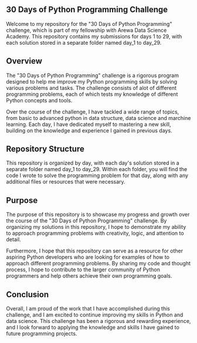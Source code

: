 ## 30 Days of Python Programming Challenge
Welcome to my repository for the "30 Days of Python Programming" challenge, which is part of my fellowship with Arewa Data Science Academy. This repository contains my submissions for days 1 to 29, with each solution stored in a separate folder named day_1 to day_29.

## Overview
The "30 Days of Python Programming" challenge is a rigorous program designed to help me improve my Python programming skills by solving various problems and tasks. The challenge consists of alot of different programming problems, each of which tests my knowledge of different Python concepts and tools.

Over the course of the challenge, I have tackled a wide range of topics, from basic to advanced python in data structure, data science and marchine learning. Each day, I have dedicated myself to mastering a new skill, building on the knowledge and experience I gained in previous days.

## Repository Structure
This repository is organized by day, with each day's solution stored in a separate folder named day_1 to day_29. Within each folder, you will find the code I wrote to solve the programming problem for that day, along with any additional files or resources that were necessary.

## Purpose
The purpose of this repository is to showcase my progress and growth over the course of the "30 Days of Python Programming" challenge. By organizing my solutions in this repository, I hope to demonstrate my ability to approach programming problems with creativity, logic, and attention to detail.

Furthermore, I hope that this repository can serve as a resource for other aspiring Python developers who are looking for examples of how to approach different programming problems. By sharing my code and thought process, I hope to contribute to the larger community of Python programmers and help others achieve their own programming goals.

## Conclusion
Overall, I am proud of the work that I have accomplished during this challenge, and I am excited to continue improving my skills in Python and data science. This challenge has been a rigorous and rewarding experience, and I look forward to applying the knowledge and skills I have gained to future programming projects.



